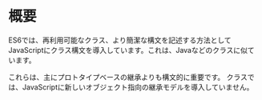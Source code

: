 # **概要**


ES6では、再利用可能なクラス、より簡潔な構文を記述する方法としてJavaScriptにクラス構文を導入しています。これは、Javaなどのクラスに似ています。

これらは、主にプロトタイプベースの継承よりも構文的に重要です。 クラスでは、JavaScriptに新しいオブジェクト指向の継承モデルを導入していません。
